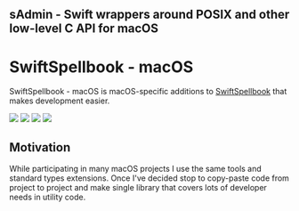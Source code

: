 ## sAdmin - Swift wrappers around POSIX and other low-level C API for macOS

# SwiftSpellbook - macOS
SwiftSpellbook - macOS is macOS-specific additions to [SwiftSpellbook](https://github.com/Alkenso/SwiftSpellbook) that makes development easier.

<p>
  <img src="https://img.shields.io/badge/swift-5.9-orange" />
  <img src="https://img.shields.io/badge/platforms-macOS 10.15-freshgreen" />
  <img src="https://img.shields.io/badge/Xcode-15-blue" />
  <img src="https://github.com/Alkenso/SwiftSpellbook_macOS/actions/workflows/main.yml/badge.svg" />
</p>

## Motivation
While participating in many macOS projects I use the same tools and standard types extensions.
Once I've decided stop to copy-paste code from project to project and make single library that covers lots of developer needs in utility code.
